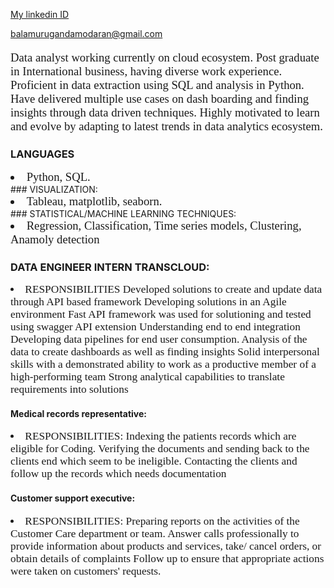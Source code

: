 

[My linkedin ID](https://www.linkedin.com/in/bala-murugan-damodaran-09b607139)


[balamurugandamodaran@gmail.com](balamurugandamodaran@gmail.com)
                                                         

<p style="font-family: times new roman ; font-size:14pt; font-style:bold">
Data analyst working currently on cloud ecosystem. Post graduate in International business, having diverse work experience. Proficient in data extraction using SQL and analysis in Python. Have delivered multiple use cases on dash boarding and finding insights through data driven techniques. Highly motivated to learn and evolve by adapting to latest trends in data analytics ecosystem.
</p>


### LANGUAGES
<li style="font-family: times new roman ; font-size:14pt; font-style:bold">
 Python, SQL.
</li>
### VISUALIZATION:
<li style="font-family: times new roman ; font-size:14pt; font-style:bold">
Tableau, matplotlib, seaborn.
</li> 
### STATISTICAL/MACHINE LEARNING TECHNIQUES:
<li style="font-family: times new roman ; font-size:14pt; font-style:bold">
Regression, Classification, Time series models,
Clustering, Anamoly detection
</li>



### DATA ENGINEER INTERN TRANSCLOUD:
<li style="font-family: times new roman ; font-size: 13pt; font-style:bold">
RESPONSIBILITIES  
Developed solutions to create and update data through API based framework
Developing solutions in an Agile environment
Fast API framework was used for solutioning and tested using swagger API extension
Understanding end to end integration
Developing data pipelines for end user consumption.
Analysis of the data to create dashboards as well as finding insights
Solid interpersonal skills with a demonstrated ability to work as a productive member of a high-performing
team
Strong analytical capabilities to translate requirements into solutions
</li>


#### Medical records representative:
<li style="font-family: times new roman ; font-size:13pt; font-style:bold">
RESPONSIBILITIES:
Indexing the patients records which are eligible for Coding.
Verifying the documents and sending back to the clients end which seem to be ineligible.
Contacting the clients and follow up the records which needs documentation
</li>



#### Customer support executive:
<li style="font-family: times new roman ; font-size:13pt; font-style:bold">
RESPONSIBILITIES:
Preparing reports on the activities of the Customer Care department or team.
Answer calls professionally to provide information about products and services, take/ cancel orders, or
obtain details of complaints
Follow up to ensure that appropriate actions were taken on customers' requests.
</li>
